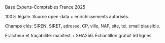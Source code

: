 Base Experts-Comptables France 2025

100% légale. Source open-data + enrichissements autorisés.

Champs clés: SIREN, SIRET, adresse, CP, ville, NAF, site, tel, email plausible.

Fraîcheur et traçabilité: manifest + SHA256. Échantillon gratuit 50 lignes.